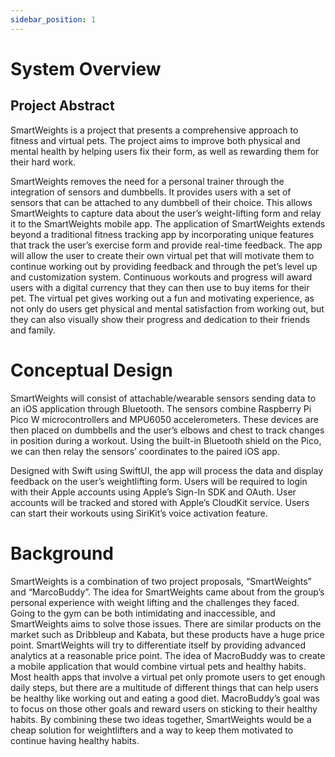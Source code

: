 ```yaml
---
sidebar_position: 1
---
```


# System Overview

## Project Abstract
SmartWeights is a project that presents a comprehensive approach to fitness and virtual pets. The project aims to improve both physical and mental health by helping users fix their form, as well as rewarding them for their hard work.

SmartWeights removes the need for a personal trainer through the integration of sensors and dumbbells. It provides users with a set of sensors that can be attached to any dumbbell of their choice. This allows SmartWeights to capture data about the user’s weight-lifting form and relay it to the SmartWeights mobile app. The application of SmartWeights extends beyond a traditional fitness tracking app by incorporating unique features that track the user’s exercise form and provide real-time feedback. The app will allow the user to create their own virtual pet that will motivate them to continue working out by providing feedback and through the pet’s level up and customization system. Continuous workouts and progress will award users with a digital currency that they can then use to buy items for their pet. The virtual pet gives working out a fun and motivating experience, as not only do users get physical and mental satisfaction from working out, but they can also visually show their progress and dedication to their friends and family.



# Conceptual Design

SmartWeights will consist of attachable/wearable sensors sending data to an iOS application through Bluetooth. The sensors combine Raspberry Pi Pico W  microcontrollers and MPU6050 accelerometers. These devices are then placed on dumbbells and the user’s elbows and chest to track changes in position during a workout. Using the built-in Bluetooth shield on the Pico, we can then relay the sensors’ coordinates to the paired iOS app.

Designed with Swift using SwiftUI, the app will process the data and display feedback on the user’s weightlifting form. Users will be required to login with their Apple accounts using Apple’s Sign-In SDK and OAuth. User accounts will be tracked and stored with Apple’s CloudKit service. Users can start their workouts using SiriKit’s voice activation feature.



# Background

SmartWeights is a combination of two project proposals, “SmartWeights” and “MarcoBuddy”. The idea for SmartWeights came about from the group’s personal experience with weight lifting and the challenges they faced. Going to the gym can be both intimidating and inaccessible, and SmartWeights aims to solve those issues. There are similar products on the market such as Dribbleup and Kabata, but these products have a huge price point. SmartWeights will try to differentiate itself by providing advanced analytics at a reasonable price point. The idea of MacroBuddy was to create a mobile application that would combine virtual pets and healthy habits. Most health apps that involve a virtual pet only promote users to get enough daily steps, but there are a multitude of different things that can help users be healthy like working out and eating a good diet. MacroBuddy’s goal was to focus on those other goals and reward users on sticking to their healthy habits. By combining these two ideas together, SmartWeights would be a cheap solution for weightlifters and a way to keep them motivated to continue having healthy habits.
 
